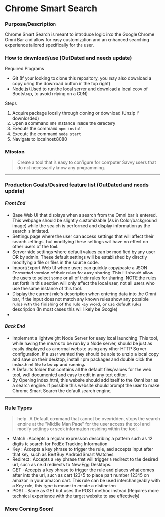 # Chrome Smart Search

### Purpose/Description

Chrome Smart Search is meant to introduce logic into the Google Chrome Omni Bar and allow for easy customization and an enhanced searching experience tailored specifically for the user.

### How to download/use (OutDated and needs update)

Required Programs
- Git (If your looking to clone this repository, you may also download a copy using the download button in the top right)
- Node.js (Used to run the local server and download a local copy of Bootstrap, to avoid relying on a CDN)

Steps
1. Acquire package locally through cloning or download (Unzip if downloaded)
2. Open a command line instance inside the directory
3. Execute the command `npm install`
4. Execute the command `node start`
5. Navigate to localhost:8080

### Mission

> Create a tool that is easy to configure for computer Savvy users that do not necessarily know any programming.

---

### Production Goals/Desired feature list (OutDated and needs update)

>>>
##### Front End  
- Base Web UI that displays when a search from the Omni bar is entered.  This webpage should be slightly customizable (As in Color/background image) while the search is performed and display information as the search is initiated.
- Settings page where the user can access settings that will affect their search settings, but modifying these settings will have no effect on other users of the tool.  
- Server side settings where default values can be modified by any user OR by admin.  These default settings will be established by directly modifying a file or files in the source code.  
- Import/Export Web UI where users can quickly copy/paste a JSON Formatted version of their rules for easy sharing.  This UI should allow the users to select some or all of their rules for sharing. NOTE the rules set forth in this section will only affect the local user, not all users who use the same instance of this tool.
- Display the current rule's description when entering data into the Omni bar, if the input does not match any known rules show any possible rules with the finishing of the rule key word, or use default rules description (In most cases this will likely be Google)
-
##### Back End

- Implement a lightweight Node Server for easy local launching.  This tool, while having the means to be run by a Node server, should be just as easily displayed as a normal website using any other HTTP Server configuration.  If a user wanted they should be able to unzip a local copy and save on their desktop, install npm packages and double click the index.html file to be up and running.
- A Defaults folder that contains all the default files/values for the web tool, well documented and easy to edit in any text editor.
- By Opening index.html, this website should add itself to the Omni bar as a search engine.  If possible this website should prompt the user to make Chrome Smart Search the default search engine.

---

### Rule Types

> help : A Default command that cannot be overridden, stops the search engine at the "Middle Man Page" for the user access the tool and modify settings or seek information residing within the tool.

- Match : Accepts a regular expression describing a pattern such as 12 digits to search for FedEx Tracking Information
- Key : Accepts a key phrase to trigger the rule, and accepts input after that key, such as BestBuy Android Smart Watches
- Redirect : Accepts a key phrase that will trigger a redirect to the desired url, such as ne.d redirects to New Egg Desktops.
- GET : Accepts a key phrase to trigger the rule and places what comes after into the url, such as cart 12345 to place part number 12345 on amazon in your amazon cart.  This rule can be used interchangeably with a Key rule, this type is meant to create a distinction.
- POST : Same as GET but uses the POST method instead (Requires more technical experience with the target website to use effectively)

### More Coming Soon!
